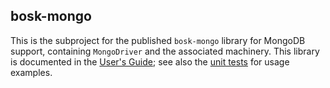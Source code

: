 ## bosk-mongo

This is the subproject for the published `bosk-mongo` library for MongoDB support,
containing `MongoDriver` and the associated machinery.
This library is documented in the [User's Guide](../docs/USERS.md);
see also the [unit tests](src/test) for usage examples.
